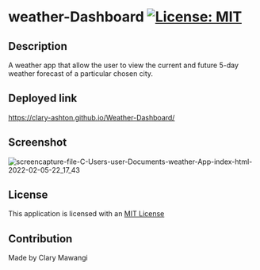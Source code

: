 # weather-Dashboard  [![License: MIT](https://img.shields.io/badge/License-MIT-yellow.svg)](https://opensource.org/licenses/MIT)

## Description

A weather app that allow the user to view the current and future 5-day weather forecast of a particular chosen city.


## Deployed link

 https://clary-ashton.github.io/Weather-Dashboard/

## Screenshot
![screencapture-file-C-Users-user-Documents-weather-App-index-html-2022-02-05-22_17_43](https://user-images.githubusercontent.com/78886789/152660876-ea8b26ee-ace3-4a85-a2c2-4734eb690ba1.png)




## License

This application is licensed with an [MIT License](./LICENSE)

## Contribution

Made by Clary Mawangi

